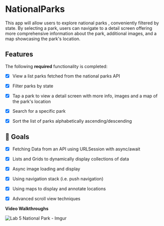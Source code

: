 # NationalParks
This app will allow users to explore national parks , conveniently filtered by state. By selecting a park, users can navigate to a detail screen offering more comprehensive information about the park, additional images, and a map showcasing the park's location.

## Features

The following **required** functionality is completed:
- [X] View a list parks fetched from the national parks API
- [X] Filter parks by state
- [X] Tap a park to view a detail screen with more info, images and a map of the park's location
- [X] Search for a specific park
- [X] Sort the list of parks alphabetically ascending/descending


## 🎯 Goals

- [X] Fetching Data from an API using URLSession with async/await
- [X] Lists and Grids to dynamically display collections of data
- [X] Async image loading and display
- [X] Using navigation stack (i.e. push navigation)
- [X] Using maps to display and annotate locations
- [X] Advanced scroll view techniques


**Video Walkthroughs**


![Lab 5 National Park - Imgur](https://github.com/Hevander27/NationalParks/assets/45948489/d9aa388f-05b8-48b2-b10c-c82c8123f814)


